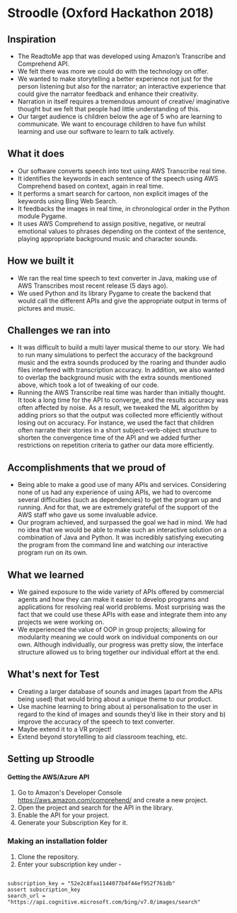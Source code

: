  # Stroodle (Oxford Hackathon 2018)

## Inspiration
* The ReadtoMe app that was developed using Amazon’s Transcribe and Comprehend API.
* We felt there was more we could do with the technology on offer.
* We wanted to make storytelling a better experience not just for the person listening but also for the narrator; an interactive experience that could give the narrator feedback and enhance their creativity.
* Narration in itself requires a tremendous amount of creative/ imaginative thought but we felt that people had little understanding of this.
* Our target audience is children below the age of 5 who are learning to communicate. We want to encourage children to have fun whilst learning and use our software to learn to talk actively. 

## What it does
* Our software converts speech into text using AWS Transcribe real time.
* It identifies the keywords in each sentence of the speech using AWS Comprehend based on context, again in real time.
* It performs a smart search for cartoon, non explicit images of the keywords using Bing Web Search.
* It feedbacks the images in real time, in chronological order in the Python module Pygame. 
* It uses AWS Comprehend to assign positive, negative, or neutral emotional values to phrases depending on the context of the sentence, playing appropriate background music and character sounds. 

## How we built it
* We ran the real time speech to text converter in Java, making use of AWS Transcribes most recent release (5 days ago).
* We used Python and its library Pygame to create the backend that would call the different APIs and give the appropriate output in terms of pictures and music.

## Challenges we ran into
* It was difficult to build a multi layer musical theme to our story. We had to run many simulations to perfect the accuracy of the background music and the extra sounds produced by the roaring and thunder audio files interfered with transcription accuracy. In addition, we also wanted to overlap the background music with the extra sounds mentioned above, which took a lot of tweaking of our code.
* Running the AWS Transcribe real time was harder than initially thought. It took a long time for the API to converge, and the results accuracy was often affected by noise. As a result, we tweaked the ML algorithm by adding priors so that the output was collected more efficiently without losing out on accuracy. For instance, we used the fact that children often narrate their stories in a short subject-verb-object structure to shorten the convergence time of the API and we added further restrictions on repetition criteria to gather our data more efficiently.

## Accomplishments that we proud of
* Being able to make a good use of many APIs and services. Considering none of us had any experience of using APIs, we had to overcome several difficulties (such as dependencies) to get the program up and running. And for that, we are extremely grateful of the support of the AWS staff who gave us some invaluable advice.
* Our program achieved, and surpassed the goal we had in mind. We had no idea that we would be able to make such an interactive solution on a combination of Java and Python. It was incredibly satisfying executing the program from the command line and watching our interactive program run on its own. 

## What we learned
* We gained exposure to the wide variety of APIs offered by commercial agents and how they can make it easier to develop programs and applications for resolving real world problems. Most surprising was the fact that we could use these APIs with ease and integrate them into any projects we were working on.
* We experienced the value of OOP in group projects; allowing for modularity meaning we could work on individual components on our own. Although individually, our progress was pretty slow, the interface structure allowed us to bring together our individual effort at the end.

## What's next for Test
* Creating a larger database of sounds and images (apart from the APIs being used) that would bring about a unique theme to our product.
* Use machine learning to bring about a) personalisation to the user in regard to the kind of images and sounds they’d like in their story and b) improve the accuracy of the speech to text converter.
* Maybe extend it to a VR project!
* Extend beyond storytelling to aid classroom teaching, etc. 

## Setting up Stroodle
#### Getting the AWS/Azure API 
1. Go to Amazon's Developer Console https://aws.amazon.com/comprehend/ and create a new project. 
2. Open the project and search for the API in the library. 
3. Enable the API for your project. 
4. Generate your Subscription Key for it. 
### Making an installation folder
1. Clone the repository.
2. Enter your subscription key under -

```

subscription_key = "52e2c8faa1144077b4f44ef952f761db"
assert subscription_key
search_url = "https://api.cognitive.microsoft.com/bing/v7.0/images/search"
```
